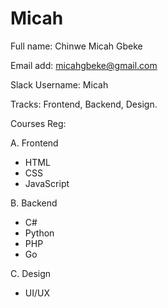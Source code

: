 # Micah
Full name: Chinwe Micah Gbeke

Email add: micahgbeke@gmail.com

Slack Username: Micah

Tracks: Frontend, Backend, Design.

Courses Reg:

A. Frontend
- HTML
- CSS
- JavaScript

B. Backend
- C#
- Python
- PHP
- Go

C. Design
- UI/UX
